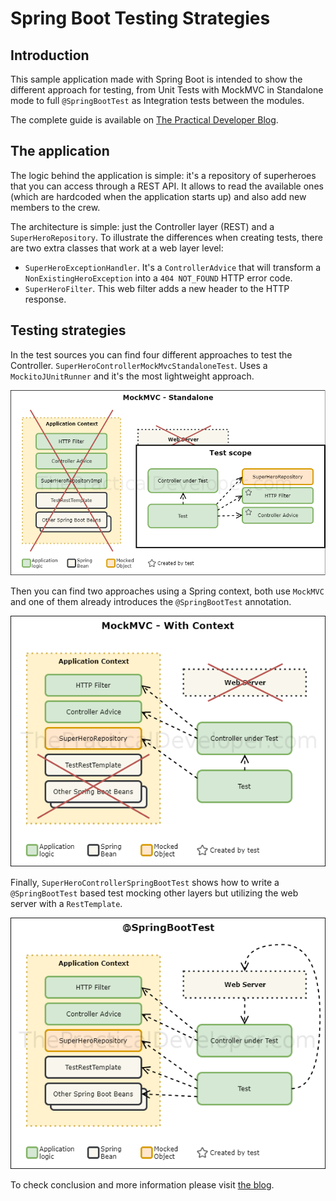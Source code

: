 # Spring Boot Testing Strategies

## Introduction

This sample application made with Spring Boot is intended to show the different approach for testing, from Unit Tests with MockMVC in Standalone mode to full `@SpringBootTest` as Integration tests between the modules.

The complete guide is available on [The Practical Developer Blog](https://thepracticaldeveloper.com/2017/07/31/guide-spring-boot-controller-tests/).

## The application

The logic behind the application is simple: it's a repository of superheroes that you can access through a REST API. It allows to read the available ones (which are hardcoded when the application starts up) and also add new members to the crew.

The architecture is simple: just the Controller layer (REST) and a `SuperHeroRepository`. To illustrate the differences when creating tests, there are two extra classes that work at a web layer level:

* `SuperHeroExceptionHandler`. It's a `ControllerAdvice` that will transform a `NonExistingHeroException` into a `404 NOT_FOUND` HTTP error code.
* `SuperHeroFilter`. This web filter adds a new header to the HTTP response. 

## Testing strategies

In the test sources you can find four different approaches to test the Controller. `SuperHeroControllerMockMvcStandaloneTest`. Uses a `MockitoJUnitRunner` and it's the most lightweight approach.

![MockMVC in Standalone mode](images/tests_mockmvc_wm.png)

Then you can find two approaches using a Spring context, both use `MockMVC` and one of them already introduces the `@SpringBootTest` annotation.

![MockMVC using the context](images/tests_mockmvc_with_context_wm.png)

Finally, `SuperHeroControllerSpringBootTest` shows how to write a `@SpringBootTest` based test mocking other layers but utilizing the web server with a `RestTemplate`. 

![@SpringBootTest using context and web server](images/tests_springboot_wm.png)

To check conclusion and more information please visit [the blog](https://thepracticaldeveloper.com/2017/07/31/guide-spring-boot-controller-tests/).